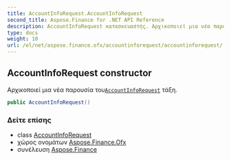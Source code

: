 ```yaml
---
title: AccountInfoRequest.AccountInfoRequest
second_title: Aspose.Finance for .NET API Reference
description: AccountInfoRequest κατασκευαστής. Αρχικοποιεί μια νέα παρουσία τουAccountInfoRequest τάξη.
type: docs
weight: 10
url: /el/net/aspose.finance.ofx/accountinforequest/accountinforequest/
---
```

## AccountInfoRequest constructor

Αρχικοποιεί μια νέα παρουσία του[`AccountInfoRequest`](../) τάξη.

```csharp
public AccountInfoRequest()
```

### Δείτε επίσης

* class [AccountInfoRequest](../)
* χώρος ονομάτων [Aspose.Finance.Ofx](../../accountinforequest/)
* συνέλευση [Aspose.Finance](../../../)


